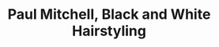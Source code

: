 ---
title: "Paul Mitchell, Black and White Hairstyling"
url: /wien/paul-mitchell-black-and-white-hairstyling/
shop: Friseur
---